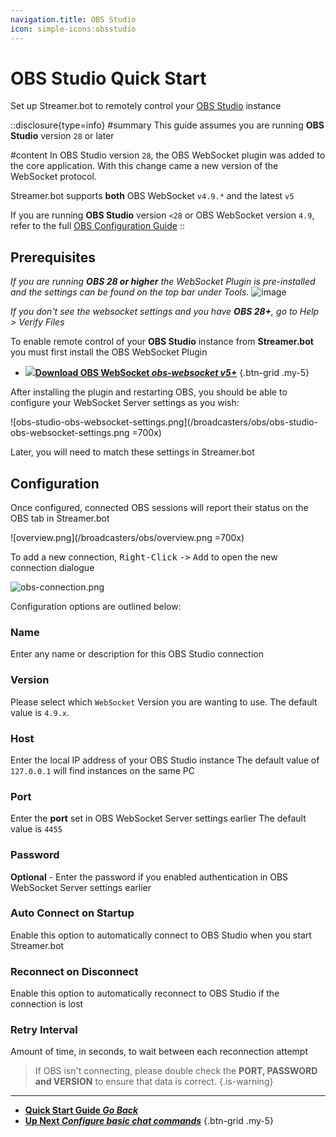 ```yaml
---
navigation.title: OBS Studio
icon: simple-icons:obsstudio
---
```


# OBS Studio Quick Start
Set up Streamer.bot to remotely control your [OBS Studio](https://obsproject.com) instance

::disclosure{type=info}
#summary
This guide assumes you are running **OBS Studio** version `28` or later

#content
In OBS Studio version `28`, the OBS WebSocket plugin was added to the core application. With this change came a new version of the WebSocket protocol.

Streamer.bot supports **both** OBS WebSocket `v4.9.*` and the latest `v5`

If you are running **OBS Studio** version `<28` or OBS WebSocket version `4.9`, refer to the full [OBS Configuration Guide](/config/broadcasters/obs-studio)
::

## Prerequisites
*If you are running **OBS 28 or higher** the WebSocket Plugin is pre-installed and the settings can be found on the top bar under Tools.*
![image](https://user-images.githubusercontent.com/96934345/230672612-5850ee77-50b6-409e-8fa7-0ef6de2ab314.png)

*If you don't see the websocket settings and you have **OBS 28+**, go to Help > Verify Files*

To enable remote control of your **OBS Studio** instance from **Streamer.bot** you must first install the OBS WebSocket Plugin

- [<img src="/logos/obs-websocket.png"/>**Download OBS WebSocket *<i class="mdi mdi-github"></i> obs-websocket v5+***](https://github.com/obsproject/obs-websocket/releases/tag/5.0.1)
{.btn-grid .my-5}

After installing the plugin and restarting OBS, you should be able to configure your WebSocket Server settings as you wish:

![obs-studio-obs-websocket-settings.png](/broadcasters/obs/obs-studio-obs-websocket-settings.png =700x)

Later, you will need to match these settings in Streamer.bot


## Configuration
Once configured, connected OBS sessions will report their status on the OBS tab in Streamer.bot

![overview.png](/broadcasters/obs/overview.png =700x)

To add a new connection, <kbd>Right-Click</kbd> <kbd>-></kbd> <kbd>Add</kbd> to open the new connection dialogue

![obs-connection.png](/broadcasters/obs/obs-connection.png)

Configuration options are outlined below:

### Name
Enter any name or description for this OBS Studio connection

### Version
Please select which `WebSocket` Version you are wanting to use.
The default value is `4.9.x`.
### Host
Enter the local IP address of your OBS Studio instance
The default value of `127.0.0.1` will find instances on the same PC

### Port
Enter the **port** set in OBS WebSocket Server settings earlier
The default value is `4455`

### Password
**Optional** - Enter the password if you enabled authentication in OBS WebSocket Server settings earlier

### Auto Connect on Startup
Enable this option to automatically connect to OBS Studio when you start Streamer.bot

### Reconnect on Disconnect
Enable this option to automatically reconnect to OBS Studio if the connection is lost

### Retry Interval
Amount of time, in seconds, to wait between each reconnection attempt

> If OBS isn't connecting, please double check the **PORT, PASSWORD and VERSION** to ensure that data is correct. {.is-warning}
---

- [<i class="mdi mdi-chevron-left"></i> **Quick Start Guide *Go Back***](/Quick-Start)
- [<i class="mdi mdi-chat"></i> **Up Next *Configure basic chat commands***](/Quick-Start/Commands)
{.btn-grid .my-5}
